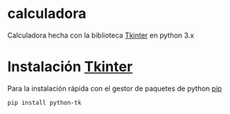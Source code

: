 # calculadora

Calculadora hecha con la biblioteca [Tkinter](https://docs.python.org/2/library/tkinter.html) en python 3.x

# Instalación [Tkinter](https://docs.python.org/2/library/tkinter.html)

Para la instalación rápida con el gestor de paquetes de python [pip](https://pip.pypa.io/en/stable/)


```bash 
pip install python-tk
